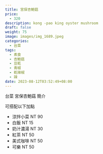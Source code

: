 ```yaml
---
title: 宮保杏鮑菇
price:
  - 320
description: kong -pao king oyster mushroom
draft: false
weight: 75
image: images/img_1689.jpeg
categories:
  - 台菜
tags:
  - 素食
  - 杏鮑菇
  - 豆乾
  - 青椒
  - 乾辣椒
  - 辣
date: 2023-08-12T03:52:49+08:00
---
```


台菜 宮保杏鮑菇 簡介

可搭配以下加點

- 涼拌小菜  NT 90
- 白飯 NT 15
- 奶汁濃湯 NT 30
- 紅茶  NT 50
- 美式咖啡 NT 50
- 可樂 NT 50
